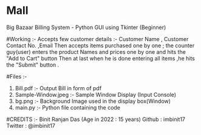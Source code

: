 # Mall
Big Bazaar Billing System - Python GUI using Tkinter (Beginner)


#Working :-
Accepts few customer details :- Customer Name , Customer Contact No. ,Email
Then accepts items purchased one by one ; the counter guy(user) enters the product Names and prices one by one and hits the "Add to Cart" button
Then at last when he is done entering all items ,he hits the "Submit" button .

#Files :- 
1.  Bill.pdf :- Output Bill in form of pdf
2.  Sample-Window.jpeg :- Sample Window Display (Input Console)
3.  bg.png :- Background Image used in the display box(Window)
4.  main.py :- Python file containing the code

#CREDITS :- 
Binit Ranjan Das (Age in 2022 : 15 years)
Github : imbinit17
Twitter : @imbinit17

